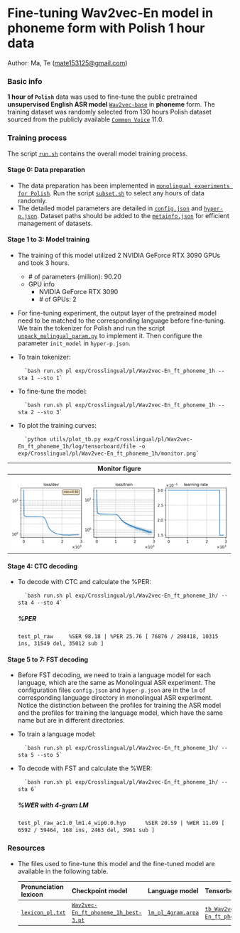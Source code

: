 # Fine-tuning Wav2vec-En model in phoneme form with Polish 1 hour data
Author: Ma, Te (mate153125@gmail.com)
### Basic info

__1 hour of `Polish`__ data was used to fine-tune the public pretrained __unsupervised English ASR model__ [`Wav2vec-base`](https://huggingface.co/facebook/wav2vec2-base/tree/main) in __phoneme__ form. The training dataset was randomly selected from 130 hours Polish dataset sourced from the publicly available [`Common Voice`](https://commonvoice.mozilla.org/) 11.0. 


### Training process

The script [`run.sh`](../../../run.sh) contains the overall model training process.

#### Stage 0: Data preparation
* The data preparation has been implemented in [`monolingual experiments for Polish`](../../../Monolingual/pl/Mono._phoneme_130h/readme.md). Run the script [`subset.sh`](../../../../local/tools/subset.sh) to select any hours of data randomly.
* The detailed model parameters are detailed in [`config.json`](config.json) and [`hyper-p.json`](hyper-p.json). Dataset paths should be added to the [`metainfo.json`](../../../data/metainfo.json) for efficient management of datasets.

#### Stage 1 to 3: Model training
* The training of this model utilized 2 NVIDIA GeForce RTX 3090 GPUs and took 3 hours. 
  * \# of parameters (million): 90.20
  * GPU info
      * NVIDIA GeForce RTX 3090
      * \# of GPUs: 2

* For fine-tuning experiment, the output layer of the pretrained model need to be matched to the corresponding language before fine-tuning. We train the tokenizer for Polish and run the script [`unpack_mulingual_param.py`](../../../../local/tools/unpack_mulingual_param.py) to implement it. Then configure the parameter `init_model` in `hyper-p.json`.

* To train tokenizer:

        `bash run.sh pl exp/Crosslingual/pl/Wav2vec-En_ft_phoneme_1h --sta 1 --sto 1`
* To fine-tune the model:

        `bash run.sh pl exp/Crosslingual/pl/Wav2vec-En_ft_phoneme_1h --sta 2 --sto 3`
* To plot the training curves:

        `python utils/plot_tb.py exp/Crosslingual/pl/Wav2vec-En_ft_phoneme_1h/log/tensorboard/file -o exp/Crosslingual/pl/Wav2vec-En_ft_phoneme_1h/monitor.png`

|     Monitor figure    |
|:-----------------------:|
|![tb-plot](./monitor.png)|

#### Stage 4: CTC decoding
* To decode with CTC and calculate the %PER:

        `bash run.sh pl exp/Crosslingual/pl/Wav2vec-En_ft_phoneme_1h/ --sta 4 --sto 4`

    ##### %PER
    ```
    test_pl_raw     %SER 98.18 | %PER 25.76 [ 76876 / 298418, 10315 ins, 31549 del, 35012 sub ]
    ```

#### Stage 5 to 7: FST decoding
* Before FST decoding, we need to train a language model for each language, which are the same as Monolingual ASR experiment. The configuration files `config.json` and `hyper-p.json` are in the `lm` of corresponding language directory in monolingual ASR experiment. Notice the distinction between the profiles for training the ASR model and the profiles for training the language model, which have the same name but are in different directories.
* To train a language model:

        `bash run.sh pl exp/Crosslingual/pl/Wav2vec-En_ft_phoneme_1h/ --sta 5 --sto 5`

* To decode with FST and calculate the %WER:

        `bash run.sh pl exp/Crosslingual/pl/Wav2vec-En_ft_phoneme_1h/ --sta 6`

    ##### %WER with 4-gram LM
    ```
    test_pl_raw_ac1.0_lm1.4_wip0.0.hyp      %SER 20.59 | %WER 11.09 [ 6592 / 59464, 168 ins, 2463 del, 3961 sub ]
    ```

### Resources
* The files used to fine-tune this model and the fine-tuned model are available in the following table.

    | Pronunciation lexicon | Checkpoint model | Language model | Tensorboard log |
    | ----------- | ----------- | ----------- | ----------- |
    | [`lexicon_pl.txt`](https://cat-ckpt.oss-cn-beijing.aliyuncs.com/cat-multilingual/cv-lang10/dict/pl/lexicon_pl.txt) | [`Wav2vec-En_ft_phoneme_1h_best-3.pt`](https://cat-ckpt.oss-cn-beijing.aliyuncs.com/cat-multilingual/cv-lang10/exp/pl/Wav2vec-En_ft_phoneme_1h_best-3.pt) | [`lm_pl_4gram.arpa`](https://cat-ckpt.oss-cn-beijing.aliyuncs.com/cat-multilingual/cv-lang10/exp/pl/lm_pl_4gram.arpa) | [`tb_Wav2vec-En_ft_phoneme_1h`](https://cat-ckpt.oss-cn-beijing.aliyuncs.com/cat-multilingual/cv-lang10/exp/pl/tb_log_Wav2vec-En_ft_phoneme_1h.tar.gz) |


